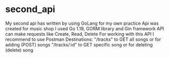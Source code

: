 # second_api
My second api has written by using GoLang for my own practice
Api was created for music shop
I used Go 1.19, GORM library and Gin framework
API can make requests like Create, Read, Delete
For working with this API I recommend to use Postman
Destinations:
"/tracks" to GET all songs or for adding (POST) songs 
"/tracks/:id" to GET specific song or for deleting (delete) song


